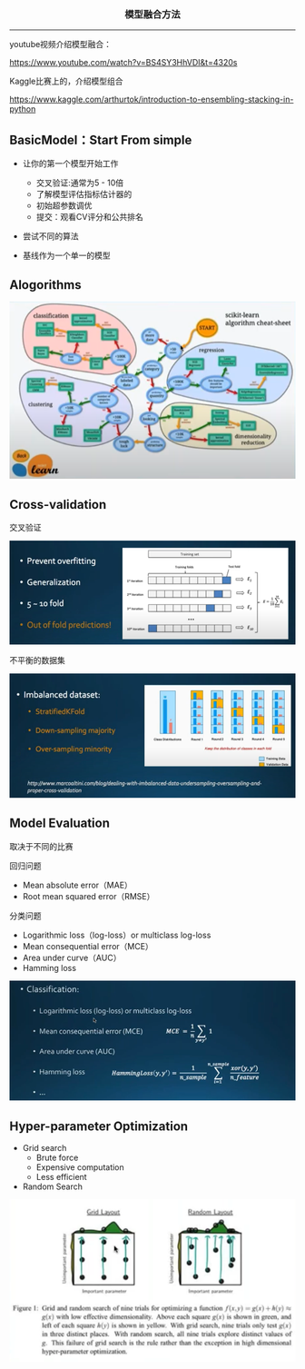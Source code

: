 ### <center>模型融合方法
***
youtube视频介绍模型融合：

https://www.youtube.com/watch?v=BS4SY3HhVDI&t=4320s

Kaggle比赛上的，介绍模型组合

https://www.kaggle.com/arthurtok/introduction-to-ensembling-stacking-in-python

## BasicModel：Start From simple

- 让你的第一个模型开始工作
  - 交叉验证:通常为5 - 10倍
  - 了解模型评估指标估计器的
  - 初始超参数调优
  - 提交：观看CV评分和公共排名

- 尝试不同的算法
- 基线作为一个单一的模型

## Alogorithms

![image-20200509164810523](images/image-20200509164810523.png)

## Cross-validation

交叉验证

![image-20200509165602740](images/image-20200509165602740.png)



不平衡的数据集

![image-20200509170021718](images/image-20200509170021718.png)



## Model Evaluation

取决于不同的比赛

回归问题

- Mean absolute error（MAE）
- Root mean squared error（RMSE）

分类问题

- Logarithmic loss（log-loss）or multiclass log-loss
- Mean consequential error（MCE）
- Area under curve（AUC）
- Hamming loss

![image-20200509170428165](images/image-20200509170428165.png)



## Hyper-parameter Optimization

- Grid search
  - Brute force
  - Expensive computation
  - Less efficient
- Random Search

![image-20200509171212009](images/image-20200509171212009.png)